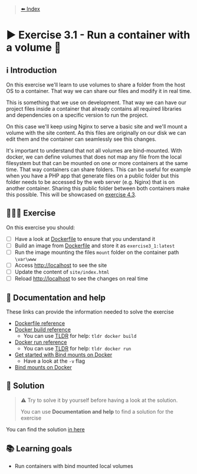 > [⬅️ Index](../README.md)
# ▶️ Exercise 3.1 - Run a container with a volume 💾

## ℹ️ Introduction

On this exercise we'll learn to use volumes to share a folder from the host OS to a container. That way we can share
our files and modify it in real time.

This is something that we use on development. That way we can have our project files inside a container that already
contains all required libraries and dependencies on a specific version to run the project.

On this case we'll keep using Nginx to serve a basic site and we'll mount a volume with the site content. As this files
are originally on our disk we can edit them and the container can seamlessly see this changes.

It's important to understand that not all volumes are bind-mounted. With docker, we can define volumes that does not map
any file from the local filesystem but that can be mounted on one or more containers at the same time. That way 
containers can share folders. This can be useful for example when you have a PHP app that generate files on a public
folder but this folder needs to be accessed by the web server (e.g. Nginx) that is on another container. Sharing this
public folder between both containers make this possible. This will be showcased on
[exercise 4.3](../exercise4_3/exercise4_3.md).

## 👩🏻‍💻 Exercise

On this exercise you should:

- [ ] Have a look at [Dockerfile](files/Dockerfile) to ensure that you understand it
- [ ] Build an image from [Dockerfile](files/Dockerfile) and store it as `exercise3_1:latest`
- [ ] Run the image mounting the files `mount` folder on the container path `\var\www`
- [ ] Access [http://localhost](http://localhost) to see the site
- [ ] Update the content of `site/index.html`
- [ ] Reload [http://localhost](http://localhost) to see the changes on real time

## 🤔 Documentation and help

These links can provide the information needed to solve the exercise

* [Dockerfile reference](https://docs.docker.com/engine/reference/builder/)
* [Docker build reference](https://docs.docker.com/engine/reference/commandline/build/)
  * You can use [TLDR](https://tldr.sh/) for help: `tldr docker build`
* [Docker run reference](https://docs.docker.com/engine/reference/run/)
  * You can use [TLDR](https://tldr.sh/) for help: `tldr docker run`
* [Get started with Bind mounts on Docker](https://docs.docker.com/get-started/06_bind_mounts/)
  * Have a look at the `-v` flag
* [Bind mounts on Docker](https://docs.docker.com/storage/bind-mounts/)

## 🧩 Solution

> ⚠️ Try to solve it by yourself before having a look at the solution.
>
> You can use **Documentation and help** to find a solution for the exercise

You can find the solution [in here](solution3_1.md)

## 📚 Learning goals

* Run containers with bind mounted local volumes
